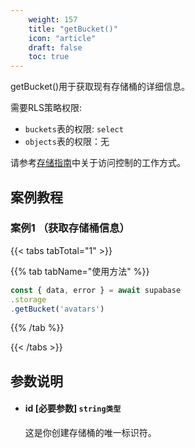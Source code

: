 ```yaml
---
    weight: 157
    title: "getBucket()"
    icon: "article"
    draft: false
    toc: true
---
```



getBucket()用于获取现有存储桶的详细信息。

需要RLS策略权限:
  - `buckets`表的权限: `select`
  - `objects`表的权限：无

请参考[存储指南](/docs/app/storage/storage#access-control)中关于访问控制的工作方式。





## 案例教程

### 案例1 （获取存储桶信息）

{{< tabs tabTotal="1" >}}


{{% tab tabName="使用方法" %}}



  ```ts
const { data, error } = await supabase                                      
  .storage
  .getBucket('avatars')
  ```



{{% /tab %}}

{{< /tabs >}}








## 参数说明


<ul className="method-list-group">
  
<li className="method-list-item">
  <h4 className="method-list-item-label">
    <span className="method-list-item-label-name">
      id
    </span>
    <span className="method-list-item-label-badge required">
      [必要参数]
    </span>
    <span className="method-list-item-validation">
      <code>string类型</code>
    </span>
  </h4>
  <div class="method-list-item-description">

这是你创建存储桶的唯一标识符。

  </div>
  
</li>

</ul>